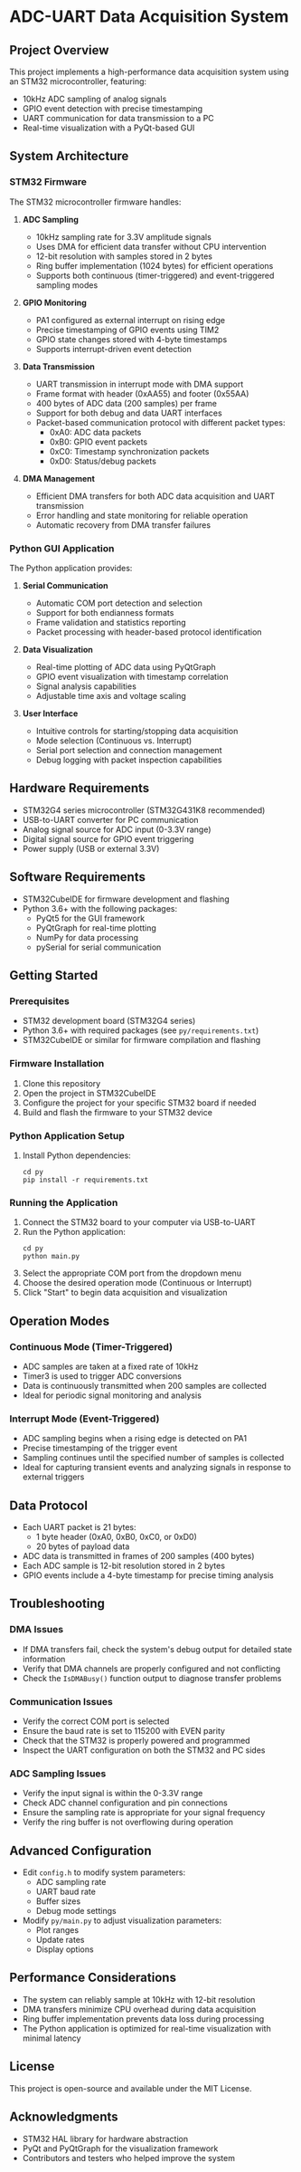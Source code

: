 # ADC-UART Data Acquisition System

## Project Overview
This project implements a high-performance data acquisition system using an STM32 microcontroller, featuring:
- 10kHz ADC sampling of analog signals
- GPIO event detection with precise timestamping
- UART communication for data transmission to a PC
- Real-time visualization with a PyQt-based GUI

## System Architecture

### STM32 Firmware
The STM32 microcontroller firmware handles:

1. **ADC Sampling**
   - 10kHz sampling rate for 3.3V amplitude signals
   - Uses DMA for efficient data transfer without CPU intervention
   - 12-bit resolution with samples stored in 2 bytes
   - Ring buffer implementation (1024 bytes) for efficient operations
   - Supports both continuous (timer-triggered) and event-triggered sampling modes

2. **GPIO Monitoring**
   - PA1 configured as external interrupt on rising edge
   - Precise timestamping of GPIO events using TIM2
   - GPIO state changes stored with 4-byte timestamps
   - Supports interrupt-driven event detection

3. **Data Transmission**
   - UART transmission in interrupt mode with DMA support
   - Frame format with header (0xAA55) and footer (0x55AA)
   - 400 bytes of ADC data (200 samples) per frame
   - Support for both debug and data UART interfaces
   - Packet-based communication protocol with different packet types:
     - 0xA0: ADC data packets
     - 0xB0: GPIO event packets
     - 0xC0: Timestamp synchronization packets
     - 0xD0: Status/debug packets

4. **DMA Management**
   - Efficient DMA transfers for both ADC data acquisition and UART transmission
   - Error handling and state monitoring for reliable operation
   - Automatic recovery from DMA transfer failures

### Python GUI Application
The Python application provides:

1. **Serial Communication**
   - Automatic COM port detection and selection
   - Support for both endianness formats
   - Frame validation and statistics reporting
   - Packet processing with header-based protocol identification

2. **Data Visualization**
   - Real-time plotting of ADC data using PyQtGraph
   - GPIO event visualization with timestamp correlation
   - Signal analysis capabilities
   - Adjustable time axis and voltage scaling

3. **User Interface**
   - Intuitive controls for starting/stopping data acquisition
   - Mode selection (Continuous vs. Interrupt)
   - Serial port selection and connection management
   - Debug logging with packet inspection capabilities

## Hardware Requirements
- STM32G4 series microcontroller (STM32G431K8 recommended)
- USB-to-UART converter for PC communication
- Analog signal source for ADC input (0-3.3V range)
- Digital signal source for GPIO event triggering
- Power supply (USB or external 3.3V)

## Software Requirements
- STM32CubeIDE for firmware development and flashing
- Python 3.6+ with the following packages:
  - PyQt5 for the GUI framework
  - PyQtGraph for real-time plotting
  - NumPy for data processing
  - pySerial for serial communication

## Getting Started

### Prerequisites
- STM32 development board (STM32G4 series)
- Python 3.6+ with required packages (see `py/requirements.txt`)
- STM32CubeIDE or similar for firmware compilation and flashing

### Firmware Installation
1. Clone this repository
2. Open the project in STM32CubeIDE
3. Configure the project for your specific STM32 board if needed
4. Build and flash the firmware to your STM32 device

### Python Application Setup
1. Install Python dependencies:
   ```
   cd py
   pip install -r requirements.txt
   ```

### Running the Application
1. Connect the STM32 board to your computer via USB-to-UART
2. Run the Python application:
   ```
   cd py
   python main.py
   ```
3. Select the appropriate COM port from the dropdown menu
4. Choose the desired operation mode (Continuous or Interrupt)
5. Click "Start" to begin data acquisition and visualization

## Operation Modes

### Continuous Mode (Timer-Triggered)
- ADC samples are taken at a fixed rate of 10kHz
- Timer3 is used to trigger ADC conversions
- Data is continuously transmitted when 200 samples are collected
- Ideal for periodic signal monitoring and analysis

### Interrupt Mode (Event-Triggered)
- ADC sampling begins when a rising edge is detected on PA1
- Precise timestamping of the trigger event
- Sampling continues until the specified number of samples is collected
- Ideal for capturing transient events and analyzing signals in response to external triggers

## Data Protocol
- Each UART packet is 21 bytes:
  - 1 byte header (0xA0, 0xB0, 0xC0, or 0xD0)
  - 20 bytes of payload data
- ADC data is transmitted in frames of 200 samples (400 bytes)
- Each ADC sample is 12-bit resolution stored in 2 bytes
- GPIO events include a 4-byte timestamp for precise timing analysis

## Troubleshooting

### DMA Issues
- If DMA transfers fail, check the system's debug output for detailed state information
- Verify that DMA channels are properly configured and not conflicting
- Check the `IsDMABusy()` function output to diagnose transfer problems

### Communication Issues
- Verify the correct COM port is selected
- Ensure the baud rate is set to 115200 with EVEN parity
- Check that the STM32 is properly powered and programmed
- Inspect the UART configuration on both the STM32 and PC sides

### ADC Sampling Issues
- Verify the input signal is within the 0-3.3V range
- Check ADC channel configuration and pin connections
- Ensure the sampling rate is appropriate for your signal frequency
- Verify the ring buffer is not overflowing during operation

## Advanced Configuration
- Edit `config.h` to modify system parameters:
  - ADC sampling rate
  - UART baud rate
  - Buffer sizes
  - Debug mode settings
- Modify `py/main.py` to adjust visualization parameters:
  - Plot ranges
  - Update rates
  - Display options

## Performance Considerations
- The system can reliably sample at 10kHz with 12-bit resolution
- DMA transfers minimize CPU overhead during data acquisition
- Ring buffer implementation prevents data loss during processing
- The Python application is optimized for real-time visualization with minimal latency

## License
This project is open-source and available under the MIT License.

## Acknowledgments
- STM32 HAL library for hardware abstraction
- PyQt and PyQtGraph for the visualization framework
- Contributors and testers who helped improve the system